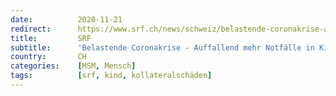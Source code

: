 ```yaml
---
date:          2020-11-21
redirect:      https://www.srf.ch/news/schweiz/belastende-coronakrise-auffallend-mehr-notfaelle-in-kinder-und-jugendpsychiatrien
title:         SRF
subtitle:      'Belastende Coronakrise - Auffallend mehr Notfälle in Kinder- und Jugendpsychiatrien'
country:       CH
categories:    [MSM, Mensch]
tags:          [srf, kind, kollateralschäden]
---
```

